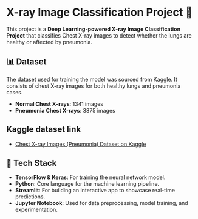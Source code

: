# X-ray Image Classification Project 🩻

This project is a **Deep Learning-powered X-ray Image Classification Project** that classifies Chest X-ray images to detect whether the lungs are healthy or affected by pneumonia.

## 📊 Dataset

The dataset used for training the model was sourced from Kaggle. It consists of chest X-ray images for both healthy lungs and pneumonia cases.

- **Normal Chest X-rays**: 1341 images
- **Pneumonia Chest X-rays**: 3875 images
## Kaggle dataset link
- [Chest X-ray Images (Pneumonia) Dataset on Kaggle](https://lnkd.in/g2hCYamC)

## 🔧 Tech Stack

- **TensorFlow & Keras**: For training the neural network model.
- **Python**: Core language for the machine learning pipeline.
- **Streamlit**: For building an interactive app to showcase real-time predictions.
- **Jupyter Notebook**: Used for data preprocessing, model training, and experimentation.
